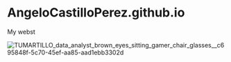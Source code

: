 # AngeloCastilloPerez.github.io

My webst


![TUMARTILLO_data_analyst_brown_eyes_sitting_gamer_chair_glasses__c695848f-5c70-45ef-aa85-aad1ebb3302d](https://user-images.githubusercontent.com/107339963/235200193-1fcdac54-0198-4493-aec3-f1bc1d97cbce.png)

